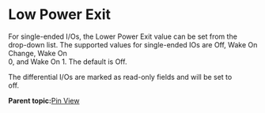 # Low Power Exit

For single-ended I/Os, the Lower Power Exit value can be set from the<br /> drop-down list. The supported values for single-ended IOs are Off, Wake On Change, Wake On<br /> 0, and Wake On 1. The default is Off.

The differential I/Os are marked as read-only fields and will be set to<br /> off.

**Parent topic:**[Pin View](GUID-8023B5BE-3C02-45BA-843F-F1212520AA65.md)

